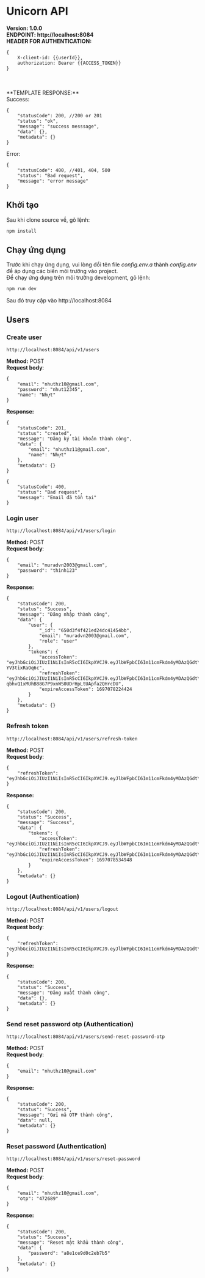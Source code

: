 # Unicorn API

**Version: 1.0.0**
<br>
**ENDPOINT: http://localhost:8084**
<br>
**HEADER FOR AUTHENTICATION:**

```
{
    X-client-id: {{userId}},
    authorization: Bearer {{ACCESS_TOKEN}}
}
```

<br>

<br>
**TEMPLATE RESPONSE:**
<br>
Success:

```
{
    "statusCode": 200, //200 or 201
    "status": "ok",
    "message": "success messsage",
    "data": {},
    "metadata": {}
}
```

Error:

```
{
    "statusCode": 400, //401, 404, 500
    "status": "Bad request",
    "message": "error message"
}
```

## Khởi tạo

Sau khi clone source về, gõ lệnh:

```bash
npm install
```

## Chạy ứng dụng

Trước khi chạy ứng dụng, vui lòng đổi tên file _config.env.a_ thành _config.env_ để áp dụng các biến môi trường vào project.
<br>
Để chạy ứng dụng trên môi trường development, gõ lệnh:

```bash
npm run dev
```

Sau đó truy cập vào http://localhost:8084

## Users

### Create user

```
http://localhost:8084/api/v1/users
```

**Method:** POST
<br>
**Request body**:

```
{
    "email": "nhuthz10@gmail.com",
    "password": "nhut12345",
    "name": "Nhựt"
}
```

**Response:**

```
{
    "statusCode": 201,
    "status": "created",
    "message": "Đăng ký tài khoản thành công",
    "data": {
        "email": "nhuthz11@gmail.com",
        "name": "Nhựt"
    },
    "metadata": {}
}
```

```
{
    "statusCode": 400,
    "status": "Bad request",
    "message": "Email đã tồn tại"
}
```

### Login user

```
http://localhost:8084/api/v1/users/login
```

**Method:** POST
<br>
**Request body**:

```
{
    "email": "muradvn2003@gmail.com",
    "password": "thinh123"
}
```

**Response:**

```
{
    "statusCode": 200,
    "status": "Success",
    "message": "Đăng nhập thành công",
    "data": {
        "user": {
            "_id": "650d3f4f421ed24dc41454bb",
            "email": "muradvn2003@gmail.com",
            "role": "user"
        },
        "tokens": {
            "accessToken": "eyJhbGciOiJIUzI1NiIsInR5cCI6IkpXVCJ9.eyJlbWFpbCI6Im11cmFkdm4yMDAzQGdtYWlsLmNvbSIsInJvbGUiOiJ1c2VyIiwiaWQiOiI2NTBkM2Y0ZjQyMWVkMjRkYzQxNDU0YmIiLCJpYXQiOjE2OTYyMTQyMjQsImV4cCI6MTY5NzA3ODIyNH0.S4JFJpuR98CLXRY_H0I9AQ3l3jp3Rp-YV3tixRaOq6c",
            "refreshToken": "eyJhbGciOiJIUzI1NiIsInR5cCI6IkpXVCJ9.eyJlbWFpbCI6Im11cmFkdm4yMDAzQGdtYWlsLmNvbSIsInJvbGUiOiJ1c2VyIiwiaWQiOiI2NTBkM2Y0ZjQyMWVkMjRkYzQxNDU0YmIiLCJpYXQiOjE2OTYyMTQyMjQsImV4cCI6MTY5ODgwNjIyNH0.x-qbhvQ1xMUhB88G7P9xnWS0UDrHpLtUApfa2QHrcDU",
            "expireAccessToken": 1697078224424
        }
    },
    "metadata": {}
}
```

### Refresh token

```
http://localhost:8084/api/v1/users/refresh-token
```

**Method:** POST
<br>
**Request body**:

```
{
    "refreshToken": "eyJhbGciOiJIUzI1NiIsInR5cCI6IkpXVCJ9.eyJlbWFpbCI6Im11cmFkdm4yMDAzQGdtYWlsLmNvbSIsInJvbGUiOiJ1c2VyIiwiaWQiOiI2NTBkM2Y0ZjQyMWVkMjRkYzQxNDU0YmIiLCJpYXQiOjE2OTYyMTQzNTcsImV4cCI6MTY5ODgwNjM1N30.Kkbp5VEF4NGI17v4kdlbVjtLP9gOWZWq6d3ALd5DyFE"
}
```

**Response:**

```
{
    "statusCode": 200,
    "status": "Success",
    "message": "Success",
    "data": {
        "tokens": {
            "accessToken": "eyJhbGciOiJIUzI1NiIsInR5cCI6IkpXVCJ9.eyJlbWFpbCI6Im11cmFkdm4yMDAzQGdtYWlsLmNvbSIsInJvbGUiOiJ1c2VyIiwiaWQiOiI2NTBkM2Y0ZjQyMWVkMjRkYzQxNDU0YmIiLCJpYXQiOjE2OTYyMTQ1MzQsImV4cCI6MTY5NzA3ODUzNH0.NVoAZIilPH5yrpJnpqTmiffOGMnxPpkgOuXgaL08XKg",
            "refreshToken": "eyJhbGciOiJIUzI1NiIsInR5cCI6IkpXVCJ9.eyJlbWFpbCI6Im11cmFkdm4yMDAzQGdtYWlsLmNvbSIsInJvbGUiOiJ1c2VyIiwiaWQiOiI2NTBkM2Y0ZjQyMWVkMjRkYzQxNDU0YmIiLCJpYXQiOjE2OTYyMTQ1MzQsImV4cCI6MTY5ODgwNjUzNH0.ISvdaPUIGI8jrkH0G0RYGx3v6LXWrBkDWtiS3vdEX78",
            "expireAccessToken": 1697078534948
        }
    },
    "metadata": {}
}
```

### Logout (Authentication)

```
http://localhost:8084/api/v1/users/logout
```

**Method:** POST
<br>
**Request body**:

```
{
    "refreshToken": "eyJhbGciOiJIUzI1NiIsInR5cCI6IkpXVCJ9.eyJlbWFpbCI6Im11cmFkdm4yMDAzQGdtYWlsLmNvbSIsInJvbGUiOiJ1c2VyIiwiaWQiOiI2NTBkM2Y0ZjQyMWVkMjRkYzQxNDU0YmIiLCJpYXQiOjE2OTYyMTQzNTcsImV4cCI6MTY5ODgwNjM1N30.Kkbp5VEF4NGI17v4kdlbVjtLP9gOWZWq6d3ALd5DyFE"
}
```

**Response:**

```
{
    "statusCode": 200,
    "status": "Success",
    "message": "Đăng xuất thành công",
    "data": {},
    "metadata": {}
}
```

### Send reset password otp (Authentication)

```
http://localhost:8084/api/v1/users/send-reset-password-otp
```

**Method:** POST
<br>
**Request body**:

```
{
    "email": "nhuthz10@gmail.com"
}
```

**Response:**

```
{
    "statusCode": 200,
    "status": "Success",
    "message": "Gửi mã OTP thành công",
    "data": null,
    "metadata": {}
}
```

### Reset password (Authentication)

```
http://localhost:8084/api/v1/users/reset-password
```

**Method:** POST
<br>
**Request body**:

```
{
    "email": "nhuthz10@gmail.com",
    "otp": "472689"
}
```

**Response:**

```
{
    "statusCode": 200,
    "status": "Success",
    "message": "Reset mật khẩu thành công",
    "data": {
        "password": "a8e1ce9d0c2eb7b5"
    },
    "metadata": {}
}
```
